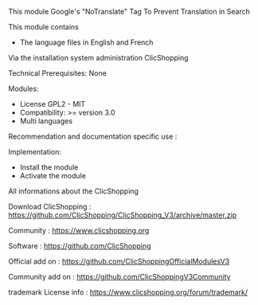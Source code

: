 This module Google's "NoTranslate" Tag To Prevent Translation in Search 

This module contains

- The language files in English and French
  
Via the installation system administration ClicShopping

Technical Prerequisites: None

Modules:
- License GPL2 - MIT
- Compatibility: >= version 3.0
- Multi languages

Recommendation and documentation specific use :

Implementation:

- Install the module
- Activate the module


 All informations about the ClicShopping
 
 Download ClicShopping : https://github.com/ClicShopping/ClicShopping_V3/archive/master.zip

 Community : https://www.clicshopping.org

 Software : https://github.com/ClicShopping

 Official add on : https://github.com/ClicShoppingOfficialModulesV3

 Community add on : https://github.com/ClicShoppingV3Community

 trademark License info : https://www.clicshopping.org/forum/trademark/ 